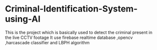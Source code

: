 # Criminal-Identification-System-using-AI
This is the project which is basically used to detect the criminal present in the live CCTV footage
It use firebase realtime database ,opencv ,harcascade classifier and LBPH algorithm
